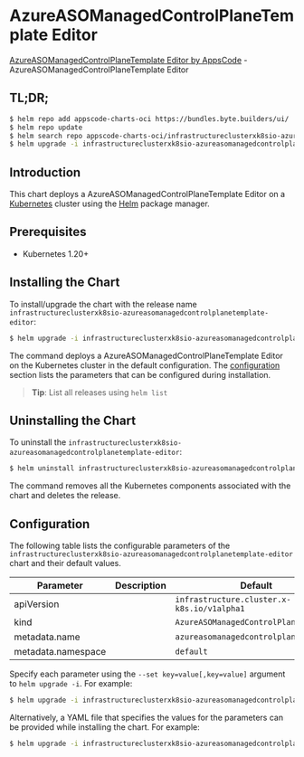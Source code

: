 # AzureASOManagedControlPlaneTemplate Editor

[AzureASOManagedControlPlaneTemplate Editor by AppsCode](https://byte.builders) - AzureASOManagedControlPlaneTemplate Editor

## TL;DR;

```bash
$ helm repo add appscode-charts-oci https://bundles.byte.builders/ui/
$ helm repo update
$ helm search repo appscode-charts-oci/infrastructureclusterxk8sio-azureasomanagedcontrolplanetemplate-editor --version=v0.4.20
$ helm upgrade -i infrastructureclusterxk8sio-azureasomanagedcontrolplanetemplate-editor appscode-charts-oci/infrastructureclusterxk8sio-azureasomanagedcontrolplanetemplate-editor -n default --create-namespace --version=v0.4.20
```

## Introduction

This chart deploys a AzureASOManagedControlPlaneTemplate Editor on a [Kubernetes](http://kubernetes.io) cluster using the [Helm](https://helm.sh) package manager.

## Prerequisites

- Kubernetes 1.20+

## Installing the Chart

To install/upgrade the chart with the release name `infrastructureclusterxk8sio-azureasomanagedcontrolplanetemplate-editor`:

```bash
$ helm upgrade -i infrastructureclusterxk8sio-azureasomanagedcontrolplanetemplate-editor appscode-charts-oci/infrastructureclusterxk8sio-azureasomanagedcontrolplanetemplate-editor -n default --create-namespace --version=v0.4.20
```

The command deploys a AzureASOManagedControlPlaneTemplate Editor on the Kubernetes cluster in the default configuration. The [configuration](#configuration) section lists the parameters that can be configured during installation.

> **Tip**: List all releases using `helm list`

## Uninstalling the Chart

To uninstall the `infrastructureclusterxk8sio-azureasomanagedcontrolplanetemplate-editor`:

```bash
$ helm uninstall infrastructureclusterxk8sio-azureasomanagedcontrolplanetemplate-editor -n default
```

The command removes all the Kubernetes components associated with the chart and deletes the release.

## Configuration

The following table lists the configurable parameters of the `infrastructureclusterxk8sio-azureasomanagedcontrolplanetemplate-editor` chart and their default values.

|     Parameter      | Description |                        Default                        |
|--------------------|-------------|-------------------------------------------------------|
| apiVersion         |             | <code>infrastructure.cluster.x-k8s.io/v1alpha1</code> |
| kind               |             | <code>AzureASOManagedControlPlaneTemplate</code>      |
| metadata.name      |             | <code>azureasomanagedcontrolplanetemplate</code>      |
| metadata.namespace |             | <code>default</code>                                  |


Specify each parameter using the `--set key=value[,key=value]` argument to `helm upgrade -i`. For example:

```bash
$ helm upgrade -i infrastructureclusterxk8sio-azureasomanagedcontrolplanetemplate-editor appscode-charts-oci/infrastructureclusterxk8sio-azureasomanagedcontrolplanetemplate-editor -n default --create-namespace --version=v0.4.20 --set apiVersion=infrastructure.cluster.x-k8s.io/v1alpha1
```

Alternatively, a YAML file that specifies the values for the parameters can be provided while
installing the chart. For example:

```bash
$ helm upgrade -i infrastructureclusterxk8sio-azureasomanagedcontrolplanetemplate-editor appscode-charts-oci/infrastructureclusterxk8sio-azureasomanagedcontrolplanetemplate-editor -n default --create-namespace --version=v0.4.20 --values values.yaml
```
